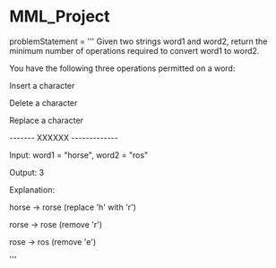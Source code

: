 # MML_Project

problemStatement = '''
Given two strings word1 and word2, return the minimum number of operations required to convert word1 to word2.

You have the following three operations permitted on a word:

Insert a character

Delete a character

Replace a character

-------  XXXXXX -------------

Input: word1 = "horse", word2 = "ros"

Output: 3

Explanation: 

horse -> rorse (replace 'h' with 'r')

rorse -> rose (remove 'r')

rose -> ros (remove 'e')

'''
